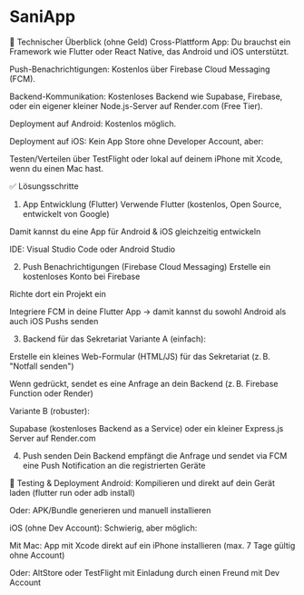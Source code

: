 # SaniApp

🔧 Technischer Überblick (ohne Geld)
Cross-Plattform App: Du brauchst ein Framework wie Flutter oder React Native, das Android und iOS unterstützt.

Push-Benachrichtigungen: Kostenlos über Firebase Cloud Messaging (FCM).

Backend-Kommunikation: Kostenloses Backend wie Supabase, Firebase, oder ein eigener kleiner Node.js-Server auf Render.com (Free Tier).

Deployment auf Android: Kostenlos möglich.

Deployment auf iOS: Kein App Store ohne Developer Account, aber:

Testen/Verteilen über TestFlight oder lokal auf deinem iPhone mit Xcode, wenn du einen Mac hast.

✅ Lösungsschritte
1. App Entwicklung (Flutter)
Verwende Flutter (kostenlos, Open Source, entwickelt von Google)

Damit kannst du eine App für Android & iOS gleichzeitig entwickeln

IDE: Visual Studio Code oder Android Studio

2. Push Benachrichtigungen (Firebase Cloud Messaging)
Erstelle ein kostenloses Konto bei Firebase

Richte dort ein Projekt ein

Integriere FCM in deine Flutter App → damit kannst du sowohl Android als auch iOS Pushs senden

3. Backend für das Sekretariat
Variante A (einfach):

Erstelle ein kleines Web-Formular (HTML/JS) für das Sekretariat (z. B. "Notfall senden")

Wenn gedrückt, sendet es eine Anfrage an dein Backend (z. B. Firebase Function oder Render)

Variante B (robuster):

Supabase (kostenloses Backend as a Service) oder ein kleiner Express.js Server auf Render.com

4. Push senden
Dein Backend empfängt die Anfrage und sendet via FCM eine Push Notification an die registrierten Geräte

🧪 Testing & Deployment
Android:
Kompilieren und direkt auf dein Gerät laden (flutter run oder adb install)

Oder: APK/Bundle generieren und manuell installieren

iOS (ohne Dev Account):
Schwierig, aber möglich:

Mit Mac: App mit Xcode direkt auf ein iPhone installieren (max. 7 Tage gültig ohne Account)

Oder: AltStore oder TestFlight mit Einladung durch einen Freund mit Dev Account
